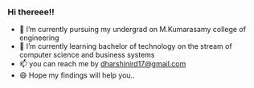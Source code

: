 ### Hi thereee!!

- 🔭 I’m currently pursuing my undergrad on M.Kumarasamy college of engineering 
- 🌱 I’m currently learning bachelor of technology on the stream of computer science and business systems
- 📫 you can reach me by dharshinird17@gmail.com
- 😄 Hope my findings will help you..
